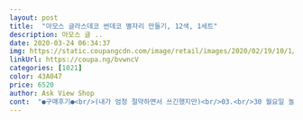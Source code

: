 ```yaml
---
layout: post 
title:  "아모스 글라스데코 썬데코 별자리 만들기, 12색, 1세트" 
description: 아모스 글 ..
date: 2020-03-24 06:34:37 
img: https://static.coupangcdn.com/image/retail/images/2020/02/19/10/1/a46f3815-ced1-44e1-9ba6-1b0e2150cc59.jpg 
linkUrl: https://coupa.ng/bvwncV 
categories: [1021] 
color: 43A047 
price: 6520 
author: Ask View Shop 
cont:  "●구매후기●<br/>(내가 엄청 절약하면서 쓰긴했지만)<br/>03.<br/>30 월요일 놀이했어요~~*<br/>ㅡ<br/>갯수만큼 추가해서 구성되면 좋겠다는 생각이 드네요<br/>고리로 달 수 있는 실이나 연결줄을<br/>그냥 안색칠하고 갖고있어도 충분히이쁠.<br/>.<br/><br/>그라데이션도 엄청 잘되고<br/>그리고 이게 한번하면 멈출수가 없음<br/>글래스데코도 엄청 기대되어요~*<br/>남자아이와 여자아이에게 모두 사용하게 해주었는데<br/>내용물 보고 사실 엥 뭐가 별로 없네 이 생각이 났었는데<br/>노(작은빤짝이있음)<br/>다만 물감의 양이 두번 세 번 할 정도는 아닙니다<br/>더 필요해 아직 부족해 더 더더<br/>두달 넘게 가정보육하다보니ㅠ<br/>두손으로 누르다 숭풍 나오면 뒷처리하지만~^^*<br/>둘 다 엄청 좋아서 한참 집중해서 하더라구요<br/>디자인 안쪽에 작은 별들이 두세개씩 들어가 있다보니<br/>마무리는 제가 면봉으로 정리해줘요~^^*<br/>만들어줘도 되지만 실제로 고리를 사용한 적은 없어요<br/>모든 색갈이 다 남았음<br/>모르겠음 그냥 내가 다 색칠했음<br/>무엇보다 이거 별자리틀이 너무 이뻣음<br/>물감만 리필로 구매하고 싶은 적도 많아요<br/>반짝이 물감도 다른것보다 한개가 더 있었네요<br/>별자리 모양들로 구성이 되어있더라구요<br/>보<br/>빤짝이하양 (사실 투명에 가까움)<br/>빨<br/>사용후 재평올릴께요~^^*<br/>살살 긁어내면 똑 떨어지기 때문에 일회용이 아니예요<br/>색갈 섞으면서 쓰는 재미도있음<br/>슬라임이랑 아쿠아비즈랑 색모래놀이 하느라,,,<br/>아모스 글라스데코 벌써 몇번 째 재구매 하네요<br/>아직 사용전이에요ㅠ<br/>애들장난감아니다 진짜<br/>언니가 ㅈㅏ기 해보겠다고 하나 남기라고했는데<br/>여섯살이 된 아이가 너무 좋아해서요<br/>연주황<br/>완성했을 때 정말 귀엽고 반짝여 예쁩니다<br/>완전히 굳어졌을 때는 다시 떼어낼 수도 있어요<br/>윗부분에 구멍 뚫려 있으니 고리나 액세서리로<br/>이번에 썬데코는 그중에서도 가장 예쁜 디자인!!<br/>자세한 색설명 :<br/>정말 엄마표놀이 바닥이보여ㅠ<br/>주<br/>주문했는데 아이가 넘 좋아해서 다행여요~*<br/>즐거워하며 잘 합니다!<br/>지금 글라스데코 더 주문하러갈꺼임<br/>집중하며 잘 하는데, 아직 손가락 압이 세지않아,,,<br/>초(매우연한)<br/>칠하지말라는 색갈로 칠하는 맛도있고<br/>코로나로 강제 집콕인데 유치원생 아이들에게 넘 좋아요<br/>특히 이번 별자리구성이 가장 만족했오요<br/>파(매우연한)<br/>핑(작은빤짝이있음)<br/>하양<br/>한번 완전히 굳히는데 8시간 이상 걸리구요<br/>호리호리한 내용물과는 다르게<br/>(내가 엄청 절약하면서 쓰긴했지만)<br/>03.<br/>30 월요일 놀이했어요~~*<br/>ㅡ<br/>갯수만큼 추가해서 구성되면 좋겠다는 생각이 드네요<br/>고리로 달 수 있는 실이나 연결줄을<br/>그냥 안색칠하고 갖고있어도 충분히이쁠.<br/>.<br/><br/>그라데이션도 엄청 잘되고<br/>그리고 이게 한번하면 멈출수가 없음<br/>글래스데코도 엄청 기대되어요~*<br/>남자아이와 여자아이에게 모두 사용하게 해주었는데<br/>내용물 보고 사실 엥 뭐가 별로 없네 이 생각이 났었는데<br/>노(작은빤짝이있음)<br/>다만 물감의 양이 두번 세 번 할 정도는 아닙니다<br/>더 필요해 아직 부족해 더 더더<br/>두달 넘게 가정보육하다보니ㅠ<br/>두손으로 누르다 숭풍 나오면 뒷처리하지만~^^*<br/>둘 다 엄청 좋아서 한참 집중해서 하더라구요<br/>디자인 안쪽에 작은 별들이 두세개씩 들어가 있다보니<br/>마무리는 제가 면봉으로 정리해줘요~^^*<br/>만들어줘도 되지만 실제로 고리를 사용한 적은 없어요<br/>모든 색갈이 다 남았음<br/>모르겠음 그냥 내가 다 색칠했음<br/>무엇보다 이거 별자리틀이 너무 이뻣음<br/>물감만 리필로 구매하고 싶은 적도 많아요<br/>반짝이 물감도 다른것보다 한개가 더 있었네요<br/>별자리 모양들로 구성이 되어있더라구요<br/>보<br/>빤짝이하양 (사실 투명에 가까움)<br/>빨<br/>사용후 재평올릴께요~^^*<br/>살살 긁어내면 똑 떨어지기 때문에 일회용이 아니예요<br/>색갈 섞으면서 쓰는 재미도있음<br/>슬라임이랑 아쿠아비즈랑 색모래놀이 하느라,,,<br/>아모스 글라스데코 벌써 몇번 째 재구매 하네요<br/>아직 사용전이에요ㅠ<br/>애들장난감아니다 진짜<br/>언니가 ㅈㅏ기 해보겠다고 하나 남기라고했는데<br/>여섯살이 된 아이가 너무 좋아해서요<br/>연주황<br/>완성했을 때 정말 귀엽고 반짝여 예쁩니다<br/>완전히 굳어졌을 때는 다시 떼어낼 수도 있어요<br/>윗부분에 구멍 뚫려 있으니 고리나 액세서리로<br/>이번에 썬데코는 그중에서도 가장 예쁜 디자인!!<br/>자세한 색설명 :<br/>정말 엄마표놀이 바닥이보여ㅠ<br/>주<br/>주문했는데 아이가 넘 좋아해서 다행여요~*<br/>즐거워하며 잘 합니다!<br/>지금 글라스데코 더 주문하러갈꺼임<br/>집중하며 잘 하는데, 아직 손가락 압이 세지않아,,,<br/>초(매우연한)<br/>칠하지말라는 색갈로 칠하는 맛도있고<br/>코로나로 강제 집콕인데 유치원생 아이들에게 넘 좋아요<br/>특히 이번 별자리구성이 가장 만족했오요<br/>파(매우연한)<br/>핑(작은빤짝이있음)<br/>하양<br/>한번 완전히 굳히는데 8시간 이상 걸리구요<br/>호리호리한 내용물과는 다르게<br/>(내가 엄청 절약하면서 쓰긴했지만)<br/>03.<br/>30 월요일 놀이했어요~~*<br/>ㅡ<br/>갯수만큼 추가해서 구성되면 좋겠다는 생각이 드네요<br/>고리로 달 수 있는 실이나 연결줄을<br/>그냥 안색칠하고 갖고있어도 충분히이쁠.<br/>.<br/><br/>그라데이션도 엄청 잘되고<br/>그리고 이게 한번하면 멈출수가 없음<br/>글래스데코도 엄청 기대되어요~*<br/>남자아이와 여자아이에게 모두 사용하게 해주었는데<br/>내용물 보고 사실 엥 뭐가 별로 없네 이 생각이 났었는데<br/>노(작은빤짝이있음)<br/>다만 물감의 양이 두번 세 번 할 정도는 아닙니다<br/>더 필요해 아직 부족해 더 더더<br/>두달 넘게 가정보육하다보니ㅠ<br/>두손으로 누르다 숭풍 나오면 뒷처리하지만~^^*<br/>둘 다 엄청 좋아서 한참 집중해서 하더라구요<br/>디자인 안쪽에 작은 별들이 두세개씩 들어가 있다보니<br/>마무리는 제가 면봉으로 정리해줘요~^^*<br/>만들어줘도 되지만 실제로 고리를 사용한 적은 없어요<br/>모든 색갈이 다 남았음<br/>모르겠음 그냥 내가 다 색칠했음<br/>무엇보다 이거 별자리틀이 너무 이뻣음<br/>물감만 리필로 구매하고 싶은 적도 많아요<br/>반짝이 물감도 다른것보다 한개가 더 있었네요<br/>별자리 모양들로 구성이 되어있더라구요<br/>보<br/>빤짝이하양 (사실 투명에 가까움)<br/>빨<br/>사용후 재평올릴께요~^^*<br/>살살 긁어내면 똑 떨어지기 때문에 일회용이 아니예요<br/>색갈 섞으면서 쓰는 재미도있음<br/>슬라임이랑 아쿠아비즈랑 색모래놀이 하느라,,,<br/>아모스 글라스데코 벌써 몇번 째 재구매 하네요<br/>아직 사용전이에요ㅠ<br/>애들장난감아니다 진짜<br/>언니가 ㅈㅏ기 해보겠다고 하나 남기라고했는데<br/>여섯살이 된 아이가 너무 좋아해서요<br/>연주황<br/>완성했을 때 정말 귀엽고 반짝여 예쁩니다<br/>완전히 굳어졌을 때는 다시 떼어낼 수도 있어요<br/>윗부분에 구멍 뚫려 있으니 고리나 액세서리로<br/>이번에 썬데코는 그중에서도 가장 예쁜 디자인!!<br/>자세한 색설명 :<br/>정말 엄마표놀이 바닥이보여ㅠ<br/>주<br/>주문했는데 아이가 넘 좋아해서 다행여요~*<br/>즐거워하며 잘 합니다!<br/>지금 글라스데코 더 주문하러갈꺼임<br/>집중하며 잘 하는데, 아직 손가락 압이 세지않아,,,<br/>초(매우연한)<br/>칠하지말라는 색갈로 칠하는 맛도있고<br/>코로나로 강제 집콕인데 유치원생 아이들에게 넘 좋아요<br/>특히 이번 별자리구성이 가장 만족했오요<br/>파(매우연한)<br/>핑(작은빤짝이있음)<br/>하양<br/>한번 완전히 굳히는데 8시간 이상 걸리구요<br/>호리호리한 내용물과는 다르게<br/>" 
---
```

